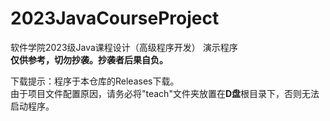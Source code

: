 # 2023JavaCourseProject
软件学院2023级Java课程设计（高级程序开发） 演示程序\
**仅供参考，切勿抄袭。抄袭者后果自负。**

下载提示：程序于本仓库的Releases下载。\
由于项目文件配置原因，请务必将"teach"文件夹放置在**D盘**根目录下，否则无法启动程序。
